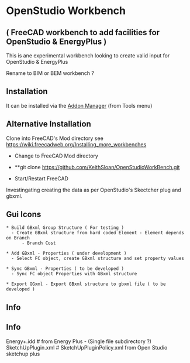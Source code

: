 # OpenStudio Workbench

## ( FreeCAD workbench to add facilities for OpenStudio & EnergyPlus )

This is ane experimental workbench looking to create valid input
for OpenStudio & EnergyPlus

Rename to BIM or BEM workbench ?

## Installation

It can be installed via the [Addon Manager](https://github.com/FreeCAD/FreeCAD-addons) (from Tools menu)


## Alternative Installation

Clone into FreeCAD's Mod directory see https://wiki.freecadweb.org/Installing_more_workbenches

   * Change to FreeCAD Mod directory
   * **git clone https://github.com/KeithSloan/OpenStudioWorkBench.git

* Start/Restart FreeCAD

Investingating creating the data as per OpenStudio's Skectcher plug
and gbxml.

## Gui Icons

    * Build GBxml Group Structure ( For testing )
      - Create GBxml structure from hard coded Element - Element depends on Branch
          - Branch Cost

    * Add GBxml - Properties ( under development )
      - Select FC object, create GBxml structure and set property values

    * Sync GBxml - Properties ( to be developed )
      - Sync FC object Properties with GBxml structure

    * Export GGxml - Export GBxml structure to gbxml file ( to be developed )


## Info

## Info

Energy+.idd         # from Energy Plus - (Single file subdirectory ?)
SketchUpPlugin.xml  # SketchUpPluginPolicy.xml from Open Studio sketchup plus

